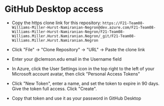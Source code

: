 # GitHub Desktop access
* Copy the https clone link for this repository:
`https://F21-Team08-Williams-Miller-Hurst-Namiranian-Negron@dev.azure.com/F21-Team08-Williams-Miller-Hurst-Namiranian-Negron/F21-Team08-Williams.Miller.Hurst.Namiranian.Negron/_git/F21-Team08-Williams.Miller.Hurst.Namiranian.Negron`

* Click "File" -> "Clone Repository" -> "URL" -> Paste the clone link
* Enter your @clemson.edu email in the Username field
* In Azure, click the User Settings icon in the top right to the left of your Microsoft account avatar, then click "Personal Access Tokens"
* Click "New Token", enter a name, and set the token to expire in 90 days.  Give the token full access.  Click "Create".
* Copy that token and use it as your password in GitHub Desktop
